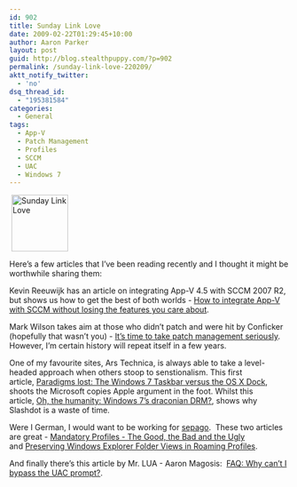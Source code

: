 ```yaml
---
id: 902
title: Sunday Link Love
date: 2009-02-22T01:29:45+10:00
author: Aaron Parker
layout: post
guid: http://blog.stealthpuppy.com/?p=902
permalink: /sunday-link-love-220209/
aktt_notify_twitter:
  - 'no'
dsq_thread_id:
  - "195381584"
categories:
  - General
tags:
  - App-V
  - Patch Management
  - Profiles
  - SCCM
  - UAC
  - Windows 7
---
```

<img class="alignright size-full wp-image-904" style="margin-left: 4px;" title="Sunday Link Love" src="http://stealthpuppy.com/wp-content/uploads/2009/02/heartfavoritesicon.png" alt="Sunday Link Love" width="102" height="102" />

Here&#8217;s a few articles that I&#8217;ve been reading recently and I thought it might be worthwhile sharing them:

Kevin Reeuwijk has an article on integrating App-V 4.5 with SCCM 2007 R2, but shows us how to get the best of both worlds - [How to integrate App-V with SCCM without losing the features you care about](http://www.buit.org/2009/02/13/how-to-integrate-app-v-with-sccm-without-losing-the-features-you-care-about/).

Mark Wilson takes aim at those who didn&#8217;t patch and were hit by Conficker (hopefully that wasn&#8217;t you) - [It’s time to take patch management seriously](http://www.markwilson.co.uk/blog/2009/01/its-time-to-take-patch-management-seriously.htm). However, I&#8217;m certain history will repeat itself in a few years.

One of my favourite sites, Ars Technica, is always able to take a level-headed approach when others stoop to senstionalism. This first article, [Paradigms lost: The Windows 7 Taskbar versus the OS X Dock](http://arstechnica.com/software/news/2009/01/dock-and-windows-7-taskbar.ars), shoots the Microsoft copies Apple argument in the foot. Whilst this article, [Oh, the humanity: Windows 7&#8217;s draconian DRM?](http://arstechnica.com/microsoft/news/2009/02/oh-the-humanity-windows-7s-draconian-drm.ars), shows why Slashdot is a waste of time.

Were I German, I would want to be working for [sepago](http://www.sepago.com).  These two articles are great - [Mandatory Profiles - The Good, the Bad and the Ugly](http://blogs.sepago.de/helge/2009/02/17/mandatory-profiles-the-good-the-bad-and-the-ugly/) and [Preserving Windows Explorer Folder Views in Roaming Profiles](http://blogs.sepago.de/nicholas/2009/02/17/preserving-windows-explorer-folder-views-in-roaming-profiles/).

And finally there&#8217;s this article by Mr. LUA - Aaron Magosis:  [FAQ: Why can’t I bypass the UAC prompt?](http://blogs.msdn.com/aaron_margosis/archive/2007/06/29/faq-why-can-t-i-bypass-the-uac-prompt.aspx).